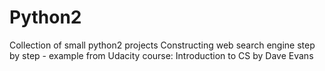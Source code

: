 # Python2
Collection of small python2 projects
Constructing web search engine step by step - example from Udacity course: Introduction to CS by Dave Evans
